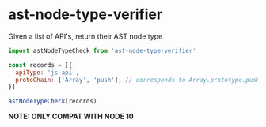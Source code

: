 ast-node-type-verifier
======================
Given a list of API's, return their AST node type

```js
import astNodeTypeCheck from 'ast-node-type-verifier'

const records = [{
  apiType: 'js-api',
  protoChain: ['Array', 'push'], // corresponds to Array.prototype.push api
}]

astNodeTypeCheck(records)
```

**NOTE: ONLY COMPAT WITH NODE 10**
